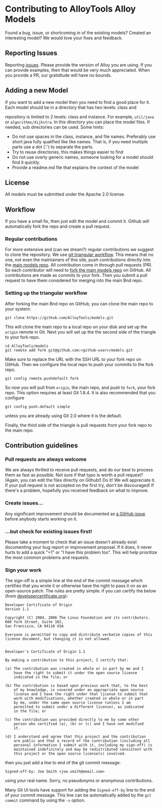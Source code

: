 # Contributing to AlloyTools Alloy Models

Found a bug, issue, or shortcoming in of the existing models? Created an interesting model? We would love your fixes and feedback.

## Reporting Issues

Reporting [issues](https://github.com/AlloyTools/models/issues). Please provide the version of Alloy you are using. If you can provide examples, then that would be very much appreciated. When you provide a PR, our gratidtude will have no bounds.

## Adding a new Model

If you want to add a new model then you need to find a good place for it. Each model should be in a directory that has two levels: class and 

repository is limited to 2 levels: class and instance. For example, `util/java` or `algorithms/dijkstra`. In this directory you can place the model files. If needed, sub directories can be used. Some hints:

* Do not use spaces in the class, instance, and file names. Preferably use short java fully qualified like like names. That is, if you need multiple parts use a dot ('.') to separate the parts.
* Try to reuse directories, this makes things easier to find
* Do not use overly generic names, someone looking for a model should find it quickly.
* Provide a readme.md file that explains the context of the model

## License

All models must be submitted under the Apache 2.0 license.

## Workflow

If you have a small fix, then just edit the model and commit it. Github will automatically fork the repo and create a pull request. 

### Regular contributions

For more extensive and (can we dream?) regular contributions we suggest to clone the repository. We use [git triangular workflow](https://www.sociomantic.com/blog/2014/05/git-triangular-workflow/).
This means that no one, not even the maintainers of this site, push contributions directly into the [main models repo](https://github.com/AlloyTools/models). All contribution come in through pull requests (PR).
So each contributor will need to [fork the main models repo](https://github.com/AlloyTools/models/fork)
on GitHub. All contributions are made as commits to your fork. Then you submit a
pull request to have them considered for merging into the main Bnd repo.

### Setting up the triangular workflow

After forking the main Bnd repo on GitHub, you can clone the main repo to your system:

    git clone https://github.com/AlloyTools/models.git

This will clone the main repo to a local repo on your disk and set up the `origin` remote in Git.
Next you will set up the the second side of the triangle to your fork repo.

    cd AlloyTools/models
    git remote add fork git@github.com:<github-user>/models.git

Make sure to replace the URL with the SSH URL to your fork repo on GitHub. Then we configure
the local repo to push your commits to the fork repo.

    git config remote.pushdefault fork

So now you will pull from `origin`, the main repo, and push to `fork`, your fork repo.
This option requires at least Git 1.8.4. It is also recommended that you configure

    git config push.default simple

unless you are already using Git 2.0 where it is the default.

Finally, the third side of the triangle is pull requests from your fork repo to the
main repo.

## Contribution guidelines

### Pull requests are always welcome

We are always thrilled to receive pull requests, and do our best to
process them as fast as possible. Not sure if that typo is worth a pull
request? (Again, you can edit the files directly on Github!) Do it! We will appreciate it.
If your pull request is not accepted on the first try, don't be
discouraged! If there's a problem, hopefully you
received feedback on what to improve.

### Create issues...

Any significant improvement should be documented as [a GitHub
issue](https://github.com/bndtools/bnd/issues) before anybody
starts working on it.

### ...but check for existing issues first!

Please take a moment to check that an issue doesn't already exist
documenting your bug report or improvement proposal. If it does, it
never hurts to add a quick "+1" or "I have this problem too". This will
help prioritize the most common problems and requests.

### Sign your work

The sign-off is a simple line at the end of the commit message
which certifies that you wrote it or otherwise have the right to
pass it on as an open-source patch.  The rules are pretty simple: if you
can certify the below (from
[developercertificate.org](http://developercertificate.org/)):

```
Developer Certificate of Origin
Version 1.1

Copyright (C) 2004, 2006 The Linux Foundation and its contributors.
660 York Street, Suite 102,
San Francisco, CA 94110 USA

Everyone is permitted to copy and distribute verbatim copies of this
license document, but changing it is not allowed.


Developer's Certificate of Origin 1.1

By making a contribution to this project, I certify that:

(a) The contribution was created in whole or in part by me and I
    have the right to submit it under the open source license
    indicated in the file; or

(b) The contribution is based upon previous work that, to the best
    of my knowledge, is covered under an appropriate open source
    license and I have the right under that license to submit that
    work with modifications, whether created in whole or in part
    by me, under the same open source license (unless I am
    permitted to submit under a different license), as indicated
    in the file; or

(c) The contribution was provided directly to me by some other
    person who certified (a), (b) or (c) and I have not modified
    it.

(d) I understand and agree that this project and the contribution
    are public and that a record of the contribution (including all
    personal information I submit with it, including my sign-off) is
    maintained indefinitely and may be redistributed consistent with
    this project or the open source license(s) involved.
```

then you just add a line to end of the git commit message:

    Signed-off-by: Joe Smith <joe.smith@email.com>

using your real name. Sorry, no pseudonyms or anonymous contributions.

Many Git UI tools have support for adding the `Signed-off-by` line to the end of your commit
message. This line can be automatically added by the `git commit` command by using the `-s` option.
